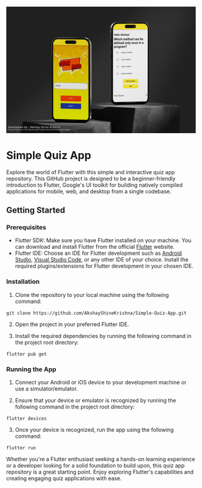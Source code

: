 ![Repository Banner](https://github.com/AkshayShineKrishna/Simple-Quiz-App/blob/main/Header.jpg)

# Simple Quiz App

Explore the world of Flutter with this simple and interactive quiz app repository. This GitHub project is designed to be a beginner-friendly introduction to Flutter, Google's UI toolkit for building natively compiled applications for mobile, web, and desktop from a single codebase.

## Getting Started

### Prerequisites

- Flutter SDK: Make sure you have Flutter installed on your machine. You can download and install Flutter from the official [Flutter](https://flutter.dev/) website.
- Flutter IDE: Choose an IDE for Flutter development such as [Android Studio](https://developer.android.com/studio), [Visual Studio Code](https://code.visualstudio.com/), or any other IDE of your choice. Install the required plugins/extensions for Flutter development in your chosen IDE.

### Installation

1. Clone the repository to your local machine using the following command:

```
git clone https://github.com/AkshayShineKrishna/Simple-Quiz-App.git
```
2. Open the project in your preferred Flutter IDE.

3. Install the required dependencies by running the following command in the project root directory:

```
flutter pub get
```

### Running the App

1. Connect your Android or iOS device to your development machine or use a simulator/emulator.

2. Ensure that your device or emulator is recognized by running the following command in the project root directory:

```
flutter devices
```

3. Once your device is recognized, run the app using the following command:
```
flutter run
```

Whether you're a Flutter enthusiast seeking a hands-on learning experience or a developer looking for a solid foundation to build upon, this quiz app repository is a great starting point. Enjoy exploring Flutter's capabilities and creating engaging quiz applications with ease.
